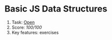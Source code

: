 # Basic JS Data Structures

1. Task: [Open](https://github.com/AlreadyBored/basic-js-ds#basicjs-data-structures)
2. Score: _100/100_  
3. Key features: exercises  
